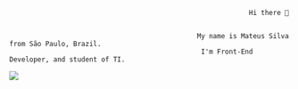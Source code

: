                                                                 Hi there 👋


                                                   My name is Mateus Silva from São Paulo, Brazil. 
                                                    I'm Front-End Developer, and student of TI. 
  



[![](https://i.ibb.co/1bZKndc/Geom-trico-Anivers-rio-de-40-Anos-Capa-para-Facebook.png)](http://https://i.ibb.co/1bZKndc/Geom-trico-Anivers-rio-de-40-Anos-Capa-para-Facebook.png)
